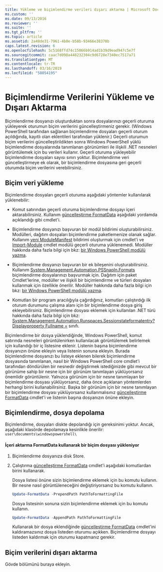 ```yaml
---
title: Yükleme ve biçimlendirme verileri dışarı aktarma | Microsoft Docs
ms.custom: ''
ms.date: 09/13/2016
ms.reviewer: ''
ms.suite: ''
ms.tgt_pltfrm: ''
ms.topic: article
ms.assetid: 2a48de31-7961-4b0e-b58b-93466e38370b
caps.latest.revision: 6
ms.openlocfilehash: 5c5168ffd74c15066b914ad1b39d9ead947c5e7f
ms.sourcegitcommit: caac7d098a448232304c9d6728e7340ec7517a71
ms.translationtype: MT
ms.contentlocale: tr-TR
ms.lasthandoff: 03/16/2019
ms.locfileid: "58054195"
---
```

# <a name="loading-and-exporting-formatting-data"></a>Biçimlendirme Verilerini Yükleme ve Dışarı Aktarma

Biçimlendirme dosyanızı oluşturduktan sonra dosyalarınızı geçerli oturuma yükleyerek oturumun biçim verilerini güncelleştirmeniz gerekir. (Windows PowerShell tarafından sağlanan biçimlendirme dosyaları geçerli oturum açıldığında, kayıtlı olan eklentileri tarafından yüklenir.) Geçerli oturumun biçim verilerini güncelleştirildikten sonra Windows PowerShell yüklü biçimlendirme dosyalarında tanımlanan görünümleri ile ilişkili .NET nesneleri görüntülemek için bu verileri kullanır. Geçerli oturuma yükleyebilir biçimlendirme dosyaları sayısı sınırı yoktur. Biçimlendirme veri güncelleştirmeye ek olarak, bir biçimlendirme dosyasına geri geçerli oturumda biçim verilerini verebilirsiniz.

## <a name="loading-format-data"></a>Biçim veri yükleme

Biçimlendirme dosyaları geçerli oturuma aşağıdaki yöntemler kullanılarak yüklenebilir:

- Komut satırından geçerli oturuma biçimlendirme dosyayı içeri aktarabilirsiniz. Kullanım [güncelleştirme FormatData](/powershell/module/Microsoft.PowerShell.Utility/Update-FormatData) aşağıdaki yordamda açıklandığı gibi cmdlet'i.

- Biçimlendirme dosyanızı başvuran bir modül bildirimi oluşturabilirsiniz. Modülleri, dağıtım dosyaları biçimlendirme paketlemenize olanak sağlar. Kullanım [yeni ModuleManifest](/powershell/module/Microsoft.PowerShell.Core/New-ModuleManifest) bildirimi oluşturmak için cmdlet'i ve [Import-Module](/powershell/module/Microsoft.PowerShell.Core/Import-Module) cmdlet modülü geçerli oturuma yüklenemedi. Modüller hakkında daha fazla bilgi için bkz: [bir Windows PowerShell modülü yazma](../module/writing-a-windows-powershell-module.md).

- Biçimlendirme dosyanızı başvuran bir ek bileşenini oluşturabilirsiniz. Kullanım [System.Management.Automation.PSSnapIn.Formats](/dotnet/api/System.Management.Automation.PSSnapIn.Formats) biçimlendirme dosyalarınızı başvurmak için. Dağıtım için paket Cmdlet'lerine, modüller ve ilişkili bir biçimlendirme ve türleri dosyaları kullanmak için özellikle önerilir. Modüller hakkında daha fazla bilgi için bkz: [bir Windows PowerShell modülü yazma](../module/writing-a-windows-powershell-module.md).

- Komutları bir program aracılığıyla çağırdığınız, komutları çalıştırdığı ilk oturum durumunu çalışma alanı için bir biçimlendirme dosya giriş ekleyebilirsiniz. Biçimlendirme dosyası eklemek için kullanılan .NET türü hakkında daha fazla bilgi için bkz: [System.Management.Automation.Runspaces.Sessionstateformatentry? Displayproperty Fullname =](/dotnet/api/System.Management.Automation.Runspaces.SessionStateFormatEntry) sınıfı.

Biçimlendirme bir dosya yüklendiğinde, Windows PowerShell, komut satırında nesneleri görüntülenirken kullanılacak görüntülemek belirlemek için kullandığı bir iç listesine eklenir. Listenin başına biçimlendirme dosyanızın önüne ekleyin veya listenin sonuna ekleyin. Burada biçimlendirme dosyanızı bu listeye eklenen bilerek biçimlendirme dosyasında tanımlanan, nasıl bir Windows PowerShell core cmdlet'i tarafından döndürülen bir nesnedir değiştirmek istediğinizde gibi mevcut bir görünüme sahip bir nesne için bir görünüm tanımlayan yüklüyorsanız önemlidir  görüntülenir. Yalnızca görünüm için bir nesne tanımlayan bir biçimlendirme dosyası yüklüyorsanız, daha önce açıklanan yöntemlerden herhangi birini kullanabilirsiniz.  Başka bir görünüm için bir nesne tanımlayan bir biçimlendirme dosyası yüklüyorsanız kullanmalısınız [güncelleştirme FormatData](/powershell/module/Microsoft.PowerShell.Utility/Update-FormatData) cmdlet'i ve listenin başına dosyanızın önüne ekleyin.

## <a name="storing-your-formatting-file"></a>Biçimlendirme, dosya depolama

Biçimlendirme, dosyaları diskte depolandığı için gereksinimi yoktur. Ancak, aşağıdaki klasörde depolamaya kesinlikle önerilir: `user\documents\windowspowershell\`

#### <a name="loading-a-format-file-using-import-formatdata"></a>İçeri aktarma FormatData kullanarak bir biçim dosyası yükleniyor

1. Biçimlendirme dosyanıza disk Store.

2. Çalıştırma [güncelleştirme FormatData](/powershell/module/Microsoft.PowerShell.Utility/Update-FormatData) cmdlet'i aşağıdaki komutlardan birini kullanarak.

   Dosya listesi önüne sizin biçimlendirme eklemek için bu komutu kullanın. Bir nesne nasıl görüntüleneceğini değiştiriyorsanız bu komutu kullanın.

   ```powershell
   Update-FormatData -PrependPath PathToFormattingFile
   ```

   Dosya listesinin sonuna sizin biçimlendirme eklemek için bu komutu kullanın.

   ```powershell
   Update-FormatData -AppendPath PathToFormattingFile
   ```

   Kullanarak bir dosya eklendiğinde [güncelleştirme FormatData](/powershell/module/Microsoft.PowerShell.Utility/Update-FormatData) cmdlet'ini kaldıramazsınız dosya listeden oturumu açıkken. Biçimlendirme dosyayı listeden kaldırmak için oturumu kapatmanız gerekir.

## <a name="exporting-format-data"></a>Biçim verilerini dışarı aktarma

Gövde bölümünü buraya ekleyin.
